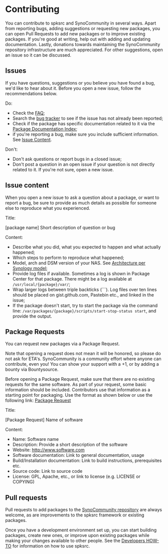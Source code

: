Contributing
============

You can contribute to spksrc and SynoCommunity in several ways. Apart from reporting bugs, adding suggestions or requesting new packages, you can open Pull Requests to add new packages or to improve existing packages. If you're good at writing, help out with adding and updating documentation. Lastly, donations towards maintaining the SynoCommunity repository infrastructure are much appreciated.
For other suggestions, open an issue so it can be discussed.


Issues
------
If you have questions, suggestions or you believe you have found a bug, we'd like to hear about it. Before you open a new issue, follow the recommendations below.

Do:

* Check the [FAQ](https://github.com/SynoCommunity/spksrc/wiki/Frequently-Asked-Questions);
* Search the [bug tracker](https://github.com/SynoCommunity/spksrc/issues) to see if the issue has not already been reported;
* Check if the package has specific documentation related to it via the [Package Documentation Index](https://github.com/SynoCommunity/spksrc/wiki/Package-Documentation-Index);
* if you're reporting a bug, make sure you include sufficient information. See [Issue Content](https://github.com/SynoCommunity/spksrc/blob/master/CONTRIBUTING.md#issue-content).

Don't:

* Don't ask questions or report bugs in a closed issue;
* Don't post a question in an open issue if your question is not directly related to it. If you're not sure, open a new issue.

Issue content
-------------

When you open a new issue to ask a question about a package, or want to report a bug, be sure to provide as much details as possible for someone else to reproduce what you experienced.

Title:

[package name] Short description of question or bug

Content:

* Describe what you did, what you expected to happen and what actually happened;
* Which steps to perform to reproduce what happened;
* Model, arch and DSM version of your NAS. See [Architecture per Synology model](https://github.com/SynoCommunity/spksrc/wiki/Architecture-per-Synology-model);
* Provide log files if available. Sometimes a log is shown in Package Center for that package. There might be a log available at `/usr/local/{package}/var/`;
* Wrap larger logs between triple backticks (```). Log files over ten lines should be placed on gist.github.com, Pastebin etc., and linked in the issue;
* If the package doesn't start, try to start the package via the command line: `/var/packages/{package}/scripts/start-stop-status start`, and provide the output.


Package Requests
----------------
You can request new packages via a Package Request.

Note that opening a request does not mean it will be honored, so please do not ask for ETA's. SynoCommunity is a community effort where anyone can contribute, even you!
You can show your support with a +1, or by adding a bounty via Bountysource.

Before opening a Package Request, make sure that there are no existing requests for the same software.
As part of your request, some basic information should be included. Contributors use that information as a starting point for packaging. Use the format as shown below or use the following link: [Package Request](https://github.com/SynoCommunity/spksrc/issues/new?title=[Package%20Request]%20&body=Name%3A%0ADescription%3A%0AWebsite%3A%0ASoftware%20documentation%3A%0ABuild%2FInstallation%20documentation%3A%0ASource%20Code%3A%0ALicense%3A)

Title:

[Package Request] Name of software

Content:
* Name: Software name
* Description: Provide a short description of the software
* Website: http://www.software.com
* Software documentation: Link to general documentation, usage
* Build/Installation documentation: Link to build instructions, prerequisites etc.
* Source code: Link to source code
* License: GPL, Apache, etc., or link to license (e.g. LICENSE or COPYING)


Pull requests
----------
Pull requests to add packages to the [SynoCommunity repository](https://synocommunity.com) are always welcome, as are improvements to the spksrc framework or existing packages.

Once you have a development environment set up, you can start building packages, create new ones, or improve upon existing packages while making your changes available to other people. See the [Developers HOW-TO](https://github.com/SynoCommunity/spksrc/wiki/Developers-HOW-TO) for information on how to use spksrc.
